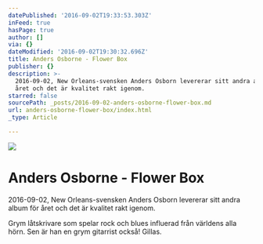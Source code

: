 ```yaml
---
datePublished: '2016-09-02T19:33:53.303Z'
inFeed: true
hasPage: true
author: []
via: {}
dateModified: '2016-09-02T19:30:32.696Z'
title: Anders Osborne - Flower Box
publisher: {}
description: >-
  2016-09-02, New Orleans-svensken Anders Osborn levererar sitt andra album för
  året och det är kvalitet rakt igenom.
starred: false
sourcePath: _posts/2016-09-02-anders-osborne-flower-box.md
url: anders-osborne-flower-box/index.html
_type: Article

---
```

![](https://the-grid-user-content.s3-us-west-2.amazonaws.com/3b50316c-85fe-49db-bf66-55624ad420a0.jpg)

# Anders Osborne - Flower Box

2016-09-02, New Orleans-svensken Anders Osborn levererar sitt andra album för året och det är kvalitet rakt igenom.

Grym låtskrivare som spelar rock och blues influerad från världens alla hörn. Sen är han en grym gitarrist också! Gillas.